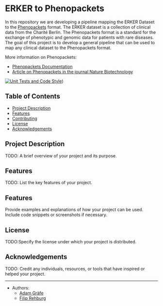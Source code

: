 # ERKER to Phenopackets
In this repository we are developing a pipeline mapping the ERKER Dataset to the [Phenopackets](https://github.com/phenopackets/phenopacket-schema) format. The ERKER dataset is a collection of clinical data from the Charité Berlin. The Phenopackets format is a standard for the exchange of phenotypic and genomic data for patients with rare diseases. The goal of this project is to develop a general pipeline that can be used to map any clinical dataset to the Phenopackets format.

More information on Phenopackets:
- [Phenopackets Documentation](https://phenopackets-schema.readthedocs.io/en/latest/)
- [Article on Phenopackets in the journal Nature Biotechnology](https://www.nature.com/articles/s41587-022-01357-4)

[![Unit Tests and Code Style](https://github.com/https://github.com/BIH-CEI/ERKER2Phenopackets/actions/workflows/python-app.yaml/badge.svg)](https://github.com/BIH-CEI/ERKER2Phenopackets/blob/main/.github/workflows/python-app.yaml))


## Table of Contents

- [Project Description](#project-description)
- [Features](#features)
- [Contributing](#contributing)
- [License](#license)
- [Acknowledgements](#acknowledgements)

## Project Description

TODO: A brief overview of your project and its purpose.

## Features

TODO: List the key features of your project.

## Features

Provide examples and explanations of how your project can be used. Include code snippets or screenshots if necessary.

## License

TODO:Specify the license under which your project is distributed.

## Acknowledgements

TODO: Credit any individuals, resources, or tools that have inspired or helped your project.

---

- Authors: 
  - [Adam Gräfe](https://github.com/graefea)
  - [Filip Rehburg](https://github.com/frehburg)
